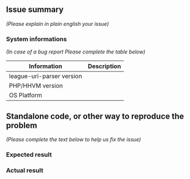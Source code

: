 ## Issue summary

_(Please explain in plain english your issue)_

### System informations

_(In case of a bug report Please complete the table below)_

| Information | Description |
|--------------|---------|
| league-uri-parser version |  |
| PHP/HHVM version |  |
| OS Platform |  |


## Standalone code, or other way to reproduce the problem

_(Please complete the text below to help us fix the issue)_

### Expected result

### Actual result
